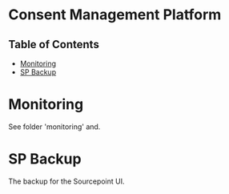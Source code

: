 # Consent Management Platform


## Table of Contents

<!-- toc -->

- [Monitoring](#monitoring)
- [SP Backup](#sourcepoint-ui)

<!-- tocstop -->

# Monitoring
See folder 'monitoring' and.

# SP Backup
The backup for the Sourcepoint UI.
